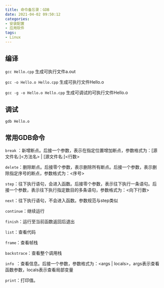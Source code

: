 ```yaml
---
title: 命令备忘录：GDB
date: 2021-04-02 09:50:12
categories:
- 安装配置
- 应用软件
tags: 
- Linux
---
```


## 编译

`gcc Hello.cpp`  生成可执行文件a.out

`gcc -o Hello.o Hello.cpp`  生成可执行文件Hello.o

`gcc -g -o Hello.o Hello.cpp`  生成可调试的可执行文件Hello.o

## 调试

`gdb Hello.o`

## 常用GDB命令

`break` ：新增断点。后接一个参数，表示在指定位置增加断点，参数格式为：[源文件名:]<方法名> | [源文件名:]<行数>

`delete`：删除断点。后接零个参数，表示删除所有断点。后接一个参数，表示删除指定序号的断点，参数格式为：<序号>

`step`：往下执行语句，会进入函数。后接零个参数，表示往下执行一条语句。后接一个参数，表示往下执行指定数目的多条语句，参数格式为：<向下行数>

`next`：往下执行语句，不会进入函数。参数规范与step类似

`continue`：继续运行

`finish`：运行至当前函数返回后退出

`list`：查看代码

`frame`：查看帧栈

`backstrace`：查看整个调用栈

`info `：查看信息。后接一个参数，参数格式为：<args | locals>，args表示查看函数参数，locals表示查看局部变量

`print`：打印值。

